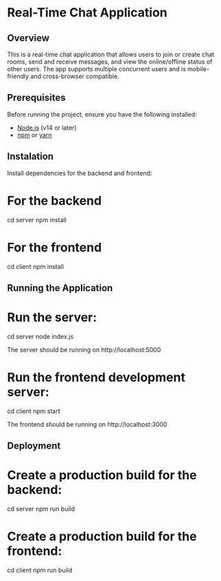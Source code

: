 # Real-Time Chat Application

## Overview

This is a real-time chat application that allows users to join or create chat rooms, send and receive messages, and view the online/offline status of other users. The app supports multiple concurrent users and is mobile-friendly and cross-browser compatible.

## Prerequisites

Before running the project, ensure you have the following installed:

- [Node.js](https://nodejs.org/) (v14 or later)
- [npm](https://www.npmjs.com/) or [yarn](https://yarnpkg.com/)

## Instalation

Install dependencies for the backend and frontend:

# For the backend

cd server
npm install

# For the frontend

cd client
npm install

## Running the Application

# Run the server:

cd server
node index.js

The server should be running on http://localhost:5000

# Run the frontend development server:

cd client
npm start

The frontend should be running on http://localhost:3000

## Deployment

# Create a production build for the backend:

cd server
npm run build

# Create a production build for the frontend:

cd client
npm run build
